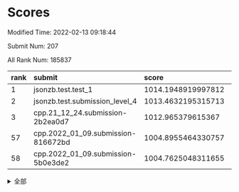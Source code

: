 # Scores

Modified Time: 2022-02-13 09:18:44

Submit Num: 207

All Rank Num: 185837

| rank |               submit               |       score        |       sigma        | pk_num |
| :--- | :--------------------------------- | :----------------- | :----------------- | :----- |
| 1    | jsonzb.test.test_1                 | 1014.1948919997812 | 0.8440690625305628 | 3588   |
| 2    | jsonzb.test.submission_level_4     | 1013.4632195315713 | 0.8160174539500628 | 3590   |
| 3    | cpp.21_12_24.submission-2b2ea0d7   | 1012.965379615367  | 0.787406550203596  | 3594   |
| 57   | cpp.2022_01_09.submission-816672bd | 1004.8955464330757 | 0.7033636757463225 | 3598   |
| 58   | cpp.2022_01_09.submission-5b0e3de2 | 1004.7625048311655 | 0.7231761383007588 | 3590   |


<details>
<summary>全部</summary>

| rank |                 submit                 |       score        |       sigma        | pk_num |
| :--- | :------------------------------------- | :----------------- | :----------------- | :----- |
| 1    | jsonzb.test.test_1                     | 1014.1948919997812 | 0.8440690625305628 | 3588   |
| 2    | jsonzb.test.submission_level_4         | 1013.4632195315713 | 0.8160174539500628 | 3590   |
| 3    | cpp.21_12_24.submission-2b2ea0d7       | 1012.965379615367  | 0.787406550203596  | 3594   |
| 4    | gobigger.level_3.submission_level_3_40 | 1011.8203523160341 | 0.767556005642605  | 3599   |
| 5    | gobigger.level_3.submission_level_3_4  | 1011.16039716959   | 0.7806903458282382 | 3594   |
| 6    | gobigger.level_3.submission_level_3_2  | 1011.1538387247937 | 0.7939024395077893 | 3596   |
| 7    | gobigger.level_3.submission_level_3_7  | 1011.0841483542059 | 0.7537711877201902 | 3596   |
| 8    | gobigger.level_3.submission_level_3_46 | 1010.9241489878809 | 0.7669732011881607 | 3595   |
| 9    | gobigger.level_3.submission_level_3_14 | 1010.7746518982926 | 0.7451539101208454 | 3590   |
| 10   | gobigger.level_3.submission_level_3_42 | 1010.6942940047458 | 0.7462255412903265 | 3591   |
| 11   | gobigger.level_3.submission_level_3_28 | 1010.5697146962359 | 0.7641057350968776 | 3591   |
| 12   | gobigger.level_3.submission_level_3_24 | 1010.5673044624118 | 0.7614845000142341 | 3593   |
| 13   | gobigger.level_3.submission_level_3_49 | 1010.5176793357189 | 0.7541337304320428 | 3593   |
| 14   | gobigger.level_3.submission_level_3_41 | 1010.483197890485  | 0.7472225996861869 | 3596   |
| 15   | gobigger.level_3.submission_level_3_16 | 1010.4825264535987 | 0.7586221622008619 | 3597   |
| 16   | gobigger.level_3.submission_level_3_29 | 1010.4527280764454 | 0.7820451278688686 | 3592   |
| 17   | gobigger.level_3.submission_level_3_9  | 1010.3694353086231 | 0.7502722963191084 | 3590   |
| 18   | gobigger.level_3.submission_level_3_5  | 1010.319914035514  | 0.7669143713669175 | 3592   |
| 19   | gobigger.level_3.submission_level_3_13 | 1010.2837602788128 | 0.7596496388503786 | 3591   |
| 20   | gobigger.level_3.submission_level_3_30 | 1010.2659687252651 | 0.7672360391997348 | 3592   |
| 21   | gobigger.level_3.submission_level_3_1  | 1010.165996767363  | 0.7594198411575712 | 3594   |
| 22   | gobigger.level_3.submission_level_3_15 | 1010.1538548593738 | 0.753607492048274  | 3586   |
| 23   | gobigger.level_3.submission_level_3_21 | 1010.1148158807251 | 0.7510362024070698 | 3592   |
| 24   | gobigger.level_3.submission_level_3_12 | 1010.1087358613322 | 0.761482572171585  | 3593   |
| 25   | gobigger.level_3.submission_level_3_35 | 1010.0848759214047 | 0.7537930986851928 | 3595   |
| 26   | gobigger.level_3.submission_level_3_33 | 1009.9949034342563 | 0.7407125145573259 | 3591   |
| 27   | gobigger.level_3.submission_level_3_25 | 1009.8930640487762 | 0.7511022476192303 | 3593   |
| 28   | gobigger.level_3.submission_level_3_36 | 1009.876312348096  | 0.7651431407015038 | 3588   |
| 29   | gobigger.level_3.submission_level_3_18 | 1009.8047355338025 | 0.7388819024109563 | 3593   |
| 30   | gobigger.level_3.submission_level_3_43 | 1009.7929330389517 | 0.7529491670356208 | 3593   |
| 31   | gobigger.level_3.submission_level_3_34 | 1009.7655200328777 | 0.7666040992127757 | 3585   |
| 32   | gobigger.level_3.submission_level_3_8  | 1009.7406716059676 | 0.7522004808988573 | 3589   |
| 33   | gobigger.level_3.submission_level_3_11 | 1009.6750097062779 | 0.7483638168490602 | 3600   |
| 34   | gobigger.level_3.submission_level_3_38 | 1009.6258406197858 | 0.767472989485111  | 3593   |
| 35   | gobigger.level_3.submission_level_3_0  | 1009.6119280688076 | 0.7557388610363807 | 3588   |
| 36   | gobigger.level_3.submission_level_3_37 | 1009.4219684774924 | 0.7388433779380902 | 3592   |
| 37   | gobigger.level_3.submission_level_3_17 | 1009.3411763706265 | 0.7439309976767204 | 3592   |
| 38   | gobigger.level_3.submission_level_3_20 | 1009.2833029393084 | 0.7395783512128203 | 3592   |
| 39   | gobigger.level_3.submission_level_3_44 | 1009.2528251651054 | 0.7333711099650064 | 3589   |
| 40   | gobigger.level_3.submission_level_3_6  | 1009.2117573563143 | 0.7476744917611189 | 3592   |
| 41   | gobigger.level_3.submission_level_3_31 | 1009.1995796187153 | 0.7446430694026742 | 3589   |
| 42   | gobigger.level_3.submission_level_3_23 | 1009.11414775788   | 0.7458756791105079 | 3589   |
| 43   | gobigger.level_3.submission_level_3_3  | 1009.108574697463  | 0.7407301857387605 | 3586   |
| 44   | gobigger.level_3.submission_level_3_22 | 1009.1040469116498 | 0.7402303579983043 | 3588   |
| 45   | gobigger.level_3.submission_level_3_39 | 1009.0319554665991 | 0.7380114847174587 | 3590   |
| 46   | gobigger.level_3.submission_level_3_32 | 1008.9981857708366 | 0.7327834886695448 | 3593   |
| 47   | gobigger.level_3.submission_level_3_27 | 1008.7538157242698 | 0.7279788417632397 | 3592   |
| 48   | gobigger.level_3.submission_level_3_26 | 1008.7068994710896 | 0.7501000016607857 | 3589   |
| 49   | gobigger.level_3.submission_level_3_19 | 1008.682265972926  | 0.7352944928311711 | 3593   |
| 50   | gobigger.level_3.submission_level_3_45 | 1008.5956086726361 | 0.7482859603256371 | 3589   |
| 51   | gobigger.level_3.submission_level_3_47 | 1008.2719961704379 | 0.7301253521661061 | 3593   |
| 52   | gobigger.level_3.submission_level_3_48 | 1007.8487868964281 | 0.7301036221500052 | 3593   |
| 53   | gobigger.level_3.submission_level_3_10 | 1007.2441754543107 | 0.7528451957383128 | 3590   |
| 54   | gobigger.level_1.submission_level_1_6  | 1005.2113019601783 | 0.7256489115975241 | 3595   |
| 55   | gobigger.level_1.submission_level_1_32 | 1005.1070204600557 | 0.7126497416905192 | 3594   |
| 56   | gobigger.level_1.submission_level_1_45 | 1004.9176167384542 | 0.7308641814556459 | 3587   |
| 57   | cpp.2022_01_09.submission-816672bd     | 1004.8955464330757 | 0.7033636757463225 | 3598   |
| 58   | cpp.2022_01_09.submission-5b0e3de2     | 1004.7625048311655 | 0.7231761383007588 | 3590   |
| 59   | gobigger.level_1.submission_level_1_15 | 1004.6538250434268 | 0.7204975891878791 | 3596   |
| 60   | gobigger.level_1.submission_level_1_36 | 1004.5403504018253 | 0.711217756143665  | 3598   |
| 61   | gobigger.level_1.submission_level_1_31 | 1004.4767539586653 | 0.705933427586075  | 3589   |
| 62   | gobigger.level_1.submission_level_1_43 | 1004.4720967488355 | 0.735863212145288  | 3589   |
| 63   | gobigger.level_1.submission_level_1_37 | 1004.3807854505666 | 0.7150225121579922 | 3596   |
| 64   | gobigger.level_1.submission_level_1_27 | 1004.3118308974787 | 0.7249011638282908 | 3588   |
| 65   | gobigger.level_1.submission_level_1_41 | 1004.1068290076338 | 0.716533061064391  | 3595   |
| 66   | gobigger.level_1.submission_level_1_44 | 1004.0562613143549 | 0.7091994031666747 | 3591   |
| 67   | gobigger.level_1.submission_level_1_13 | 1004.0508248570387 | 0.7157073788525851 | 3595   |
| 68   | gobigger.level_1.submission_level_1_8  | 1003.9952555906397 | 0.7017282031652018 | 3590   |
| 69   | gobigger.level_1.submission_level_1_49 | 1003.7961818541595 | 0.7106200857194084 | 3591   |
| 70   | gobigger.level_1.submission_level_1_42 | 1003.7328932676614 | 0.7095329624433221 | 3588   |
| 71   | gobigger.level_1.submission_level_1_24 | 1003.6193862543355 | 0.7334403203829097 | 3596   |
| 72   | gobigger.level_1.submission_level_1_10 | 1003.5124418221786 | 0.7150124145037184 | 3592   |
| 73   | gobigger.level_1.submission_level_1_35 | 1003.4775231985711 | 0.7191815402514117 | 3589   |
| 74   | gobigger.level_1.submission_level_1_29 | 1003.4700030189994 | 0.7090108284352881 | 3596   |
| 75   | gobigger.level_1.submission_level_1_20 | 1003.4144192395097 | 0.7103623586075546 | 3591   |
| 76   | gobigger.level_1.submission_level_1_26 | 1003.3488515876228 | 0.7158257359136625 | 3590   |
| 77   | gobigger.level_1.submission_level_1_21 | 1003.2948636723511 | 0.709145921405048  | 3586   |
| 78   | gobigger.level_1.submission_level_1_18 | 1003.201912432626  | 0.7095900385853844 | 3587   |
| 79   | gobigger.level_1.submission_level_1_46 | 1003.1735165849079 | 0.7146491295887492 | 3593   |
| 80   | gobigger.level_1.submission_level_1_4  | 1003.1362761264178 | 0.7044368224955234 | 3591   |
| 81   | gobigger.level_1.submission_level_1_14 | 1003.1202359432475 | 0.711906198952558  | 3585   |
| 82   | gobigger.level_1.submission_level_1_33 | 1002.9771465186471 | 0.7160646027097486 | 3594   |
| 83   | gobigger.level_1.submission_level_1_0  | 1002.8420599898576 | 0.7145487804844437 | 3596   |
| 84   | gobigger.level_1.submission_level_1_22 | 1002.8403452554581 | 0.7082130476271963 | 3592   |
| 85   | gobigger.level_1.submission_level_1_16 | 1002.8289058117883 | 0.713372334458445  | 3590   |
| 86   | gobigger.level_1.submission_level_1_34 | 1002.7744604142656 | 0.7145072706477791 | 3594   |
| 87   | gobigger.level_1.submission_level_1_28 | 1002.7728937045953 | 0.7112174572682117 | 3588   |
| 88   | gobigger.level_1.submission_level_1_2  | 1002.7617052040187 | 0.7126350060859075 | 3594   |
| 89   | gobigger.level_1.submission_level_1_47 | 1002.748880709848  | 0.7080560171795033 | 3592   |
| 90   | gobigger.level_1.submission_level_1_40 | 1002.7126239704625 | 0.7175434414583156 | 3594   |
| 91   | gobigger.level_1.submission_level_1_17 | 1002.6904601774819 | 0.7137871169970496 | 3590   |
| 92   | gobigger.level_1.submission_level_1_39 | 1002.6152280740135 | 0.7180108957469545 | 3591   |
| 93   | gobigger.level_1.submission_level_1_11 | 1002.5924297031512 | 0.7174456021636867 | 3590   |
| 94   | gobigger.level_1.submission_level_1_25 | 1002.5897965950065 | 0.7085690899157874 | 3589   |
| 95   | gobigger.level_1.submission_level_1_7  | 1002.5159349012539 | 0.7152813965789323 | 3588   |
| 96   | gobigger.level_1.submission_level_1_3  | 1002.5137224789432 | 0.7149783539231883 | 3586   |
| 97   | gobigger.level_1.submission_level_1_1  | 1002.4489475826911 | 0.7293398453683491 | 3592   |
| 98   | gobigger.level_1.submission_level_1_23 | 1002.4267351576736 | 0.7174938339595454 | 3584   |
| 99   | gobigger.level_1.submission_level_1_38 | 1002.3788318584417 | 0.725969210685153  | 3587   |
| 100  | gobigger.level_1.submission_level_1_12 | 1002.3170009181938 | 0.7214606923776835 | 3596   |
| 101  | gobigger.level_1.submission_level_1_19 | 1002.2303284576935 | 0.7173146261187298 | 3592   |
| 102  | gobigger.level_1.submission_level_1_48 | 1002.1843592896653 | 0.701802191182625  | 3588   |
| 103  | gobigger.level_1.submission_level_1_9  | 1002.1804702301648 | 0.7162318599638438 | 3586   |
| 104  | gobigger.level_1.submission_level_1_30 | 1001.9724781655189 | 0.723400786268565  | 3589   |
| 105  | gobigger.level_1.submission_level_1_5  | 1001.8330282219932 | 0.7162919387608216 | 3590   |
| 106  | gobigger.random.submission_random_30   | 997.3306770043743  | 0.7046262071313959 | 3591   |
| 107  | gobigger.random.submission_random_19   | 997.2004852371225  | 0.698836200578083  | 3588   |
| 108  | gobigger.random.submission_random_34   | 996.9528912128843  | 0.7135229426263283 | 3591   |
| 109  | gobigger.random.submission_random_12   | 996.9364776623056  | 0.7127321147156102 | 3591   |
| 110  | gobigger.random.submission_random_41   | 996.9045417099873  | 0.7110615956534173 | 3594   |
| 111  | gobigger.random.submission_random_18   | 996.8306541591555  | 0.701275084563239  | 3589   |
| 112  | gobigger.random.submission_random_6    | 996.8214913901539  | 0.6976199551756463 | 3593   |
| 113  | gobigger.random.submission_random_10   | 996.776288534767   | 0.7020403965905039 | 3596   |
| 114  | gobigger.random.submission_random_2    | 996.688682315113   | 0.7016540721390894 | 3586   |
| 115  | gobigger.random.submission_random_29   | 996.6628003166433  | 0.7149161232863767 | 3596   |
| 116  | gobigger.random.submission_random_44   | 996.4305807539557  | 0.7099120068118987 | 3593   |
| 117  | gobigger.random.submission_random_48   | 996.4273061091781  | 0.6955818017326968 | 3590   |
| 118  | gobigger.random.submission_random_9    | 996.2339060184231  | 0.710630029341515  | 3597   |
| 119  | gobigger.random.submission_random_33   | 996.2183087627463  | 0.7081511122147476 | 3594   |
| 120  | gobigger.random.submission_random_20   | 996.1715780264863  | 0.7305100810314897 | 3593   |
| 121  | gobigger.random.submission_random_42   | 996.1581310430935  | 0.7048587737947465 | 3599   |
| 122  | gobigger.random.submission_random_36   | 996.0829739044586  | 0.7213229884467377 | 3592   |
| 123  | gobigger.random.submission_random_45   | 996.0151910014112  | 0.6995863807202337 | 3587   |
| 124  | gobigger.random.submission_random_23   | 995.9909571888368  | 0.6992499665754692 | 3592   |
| 125  | gobigger.random.submission_random_39   | 995.9806991519467  | 0.705976220052319  | 3588   |
| 126  | gobigger.random.submission_random_27   | 995.967945163322   | 0.721034743926683  | 3590   |
| 127  | gobigger.random.submission_random_43   | 995.928643058385   | 0.7140310002066621 | 3590   |
| 128  | gobigger.random.submission_random_25   | 995.9228426219278  | 0.7092814579248711 | 3586   |
| 129  | gobigger.random.submission_random_47   | 995.8944976640519  | 0.7173243802547703 | 3582   |
| 130  | gobigger.random.submission_random_8    | 995.8801965568479  | 0.7048399871305983 | 3591   |
| 131  | gobigger.random.submission_random_16   | 995.8504210862143  | 0.7031838829154307 | 3596   |
| 132  | gobigger.random.submission_random_32   | 995.8007009119776  | 0.7176746394001994 | 3589   |
| 133  | gobigger.random.submission_random_14   | 995.7564028208267  | 0.7117489151976266 | 3589   |
| 134  | gobigger.random.submission_random_13   | 995.753903860562   | 0.7138497146273808 | 3590   |
| 135  | gobigger.random.submission_random_38   | 995.7392614706871  | 0.7192964800557248 | 3598   |
| 136  | gobigger.random.submission_random_35   | 995.7231547187268  | 0.716250734018604  | 3588   |
| 137  | gobigger.random.submission_random_26   | 995.7213916331496  | 0.7033636179998857 | 3588   |
| 138  | gobigger.random.submission_random_3    | 995.7094402926457  | 0.7235426940416536 | 3592   |
| 139  | gobigger.random.submission_random_21   | 995.6630622760501  | 0.7183560295694286 | 3591   |
| 140  | gobigger.random.submission_random_5    | 995.6391574172519  | 0.7227277736158715 | 3588   |
| 141  | gobigger.random.submission_random_0    | 995.638535531509   | 0.7098471275884565 | 3593   |
| 142  | gobigger.random.submission_random_40   | 995.6045616682877  | 0.7135053352121913 | 3593   |
| 143  | gobigger.random.submission_random_1    | 995.604067364792   | 0.7262429649031388 | 3588   |
| 144  | gobigger.random.submission_random_22   | 995.589089673392   | 0.7070693914251259 | 3588   |
| 145  | gobigger.random.submission_random_7    | 995.5839037585916  | 0.7207555834835353 | 3595   |
| 146  | gobigger.random.submission_random_31   | 995.469152700836   | 0.7088770109475823 | 3594   |
| 147  | gobigger.random.submission_random_46   | 995.3687464886648  | 0.7076086268921701 | 3593   |
| 148  | gobigger.random.submission_random_11   | 995.2328460172718  | 0.7196653693279704 | 3594   |
| 149  | gobigger.random.submission_random_17   | 995.2308309468282  | 0.7037028607236623 | 3589   |
| 150  | gobigger.random.submission_random_28   | 995.2223553950014  | 0.7249782190930789 | 3587   |
| 151  | gobigger.random.submission_random_49   | 995.1528630569779  | 0.7062140620140521 | 3590   |
| 152  | gobigger.random.submission_random_15   | 995.0241120788575  | 0.7295867333409076 | 3589   |
| 153  | gobigger.random.submission_random_4    | 994.863050159538   | 0.7209855589815277 | 3589   |
| 154  | gobigger.random.submission_random_37   | 994.7961861966064  | 0.7240957600202904 | 3588   |
| 155  | gobigger.random.submission_random_24   | 994.5671067607364  | 0.7136101912436984 | 3586   |
| 156  | gobigger.level_2.submission_level_2_46 | 994.3190957790622  | 0.7164917001083829 | 3594   |
| 157  | gobigger.level_2.submission_level_2_36 | 994.0865470481265  | 0.7260087210272795 | 3590   |
| 158  | gobigger.level_2.submission_level_2_45 | 993.7483154554759  | 0.7263912452069855 | 3590   |
| 159  | gobigger.level_2.submission_level_2_0  | 993.6471000645764  | 0.7208129224887457 | 3592   |
| 160  | gobigger.level_2.submission_level_2_43 | 993.4153167006718  | 0.719472250022592  | 3592   |
| 161  | gobigger.level_2.submission_level_2_37 | 993.4139767318629  | 0.7177510777090419 | 3587   |
| 162  | gobigger.level_2.submission_level_2_26 | 993.3381233391668  | 0.7301855391855729 | 3593   |
| 163  | gobigger.level_2.submission_level_2_22 | 993.3113506995822  | 0.7516735857729705 | 3590   |
| 164  | gobigger.level_2.submission_level_2_5  | 993.2838220573365  | 0.7361111754763494 | 3591   |
| 165  | gobigger.level_2.submission_level_2_18 | 993.2568380089132  | 0.7485778794412757 | 3592   |
| 166  | gobigger.level_2.submission_level_2_11 | 993.1924530055003  | 0.7475077724094706 | 3594   |
| 167  | gobigger.level_2.submission_level_2_49 | 993.1038804518781  | 0.7286025305584403 | 3591   |
| 168  | gobigger.level_2.submission_level_2_1  | 993.0938200624337  | 0.7481652285763176 | 3594   |
| 169  | gobigger.level_2.submission_level_2_41 | 993.0218749762867  | 0.7376497367048336 | 3593   |
| 170  | gobigger.level_2.submission_level_2_38 | 992.769612562402   | 0.7348204597919706 | 3587   |
| 171  | gobigger.level_2.submission_level_2_42 | 992.7238987298408  | 0.7338688401308705 | 3589   |
| 172  | gobigger.level_2.submission_level_2_17 | 992.6567665954731  | 0.7255332672299745 | 3589   |
| 173  | gobigger.level_2.submission_level_2_24 | 992.6329286130501  | 0.7406051881046489 | 3594   |
| 174  | gobigger.level_2.submission_level_2_6  | 992.5980085272062  | 0.7349879562719277 | 3590   |
| 175  | gobigger.level_2.submission_level_2_35 | 992.5129612169068  | 0.7444727691534498 | 3591   |
| 176  | gobigger.level_2.submission_level_2_25 | 992.3837245552929  | 0.7339563204204524 | 3588   |
| 177  | gobigger.level_2.submission_level_2_40 | 992.3377553211616  | 0.7320607116492357 | 3585   |
| 178  | gobigger.level_2.submission_level_2_4  | 992.2555520103548  | 0.7442955156252686 | 3588   |
| 179  | gobigger.level_2.submission_level_2_14 | 992.2308554511628  | 0.7292824667285511 | 3588   |
| 180  | gobigger.level_2.submission_level_2_44 | 992.1606032332547  | 0.7414659407200369 | 3594   |
| 181  | gobigger.level_2.submission_level_2_10 | 992.0471766024419  | 0.7396462973063739 | 3588   |
| 182  | gobigger.level_2.submission_level_2_47 | 992.0455679487364  | 0.7334318961873485 | 3596   |
| 183  | gobigger.level_2.submission_level_2_23 | 992.0363572387015  | 0.7326563219873926 | 3593   |
| 184  | gobigger.level_2.submission_level_2_27 | 991.9559324450287  | 0.7393833115702708 | 3595   |
| 185  | gobigger.level_2.submission_level_2_31 | 991.950004806224   | 0.7566763674104465 | 3589   |
| 186  | gobigger.level_2.submission_level_2_12 | 991.9295710718407  | 0.7546337476166434 | 3586   |
| 187  | gobigger.level_2.submission_level_2_28 | 991.9095808661332  | 0.7450251706522273 | 3592   |
| 188  | gobigger.level_2.submission_level_2_34 | 991.8660545706064  | 0.7316068712286914 | 3590   |
| 189  | gobigger.level_2.submission_level_2_16 | 991.8591185183619  | 0.7568236538986746 | 3596   |
| 190  | gobigger.level_2.submission_level_2_20 | 991.7275394303342  | 0.7484106742400157 | 3590   |
| 191  | gobigger.level_2.submission_level_2_33 | 991.662790839287   | 0.7520745702561127 | 3587   |
| 192  | gobigger.level_2.submission_level_2_21 | 991.546175512374   | 0.749801448360213  | 3585   |
| 193  | gobigger.level_2.submission_level_2_9  | 991.41481095872    | 0.7393462406783492 | 3589   |
| 194  | gobigger.level_2.submission_level_2_39 | 991.3639529093399  | 0.7431325127628903 | 3590   |
| 195  | gobigger.level_2.submission_level_2_13 | 991.3189652289808  | 0.7399182286044249 | 3593   |
| 196  | gobigger.level_2.submission_level_2_29 | 991.3014125994317  | 0.7516141384015316 | 3592   |
| 197  | gobigger.level_2.submission_level_2_32 | 991.0614832504059  | 0.7707854919149307 | 3596   |
| 198  | gobigger.level_2.submission_level_2_8  | 990.9132064588135  | 0.7465626839279744 | 3591   |
| 199  | gobigger.level_2.submission_level_2_3  | 990.8411812115253  | 0.7615752779998718 | 3591   |
| 200  | gobigger.level_2.submission_level_2_48 | 990.7779146498352  | 0.7803441326299208 | 3591   |
| 201  | gobigger.level_2.submission_level_2_7  | 990.6657759768765  | 0.7762114803598636 | 3594   |
| 202  | gobigger.level_2.submission_level_2_19 | 990.5289073932169  | 0.7703037634859833 | 3583   |
| 203  | gobigger.level_2.submission_level_2_2  | 990.5103190576295  | 0.7552301082726868 | 3588   |
| 204  | gobigger.level_2.submission_level_2_30 | 990.4482020131213  | 0.7700542541635867 | 3588   |
| 205  | gobigger.level_2.submission_level_2_15 | 989.6290733937294  | 0.764961833837049  | 3589   |
| 206  | gobigger.none.submission_none_1        | 979.9843626570732  | 1.1633752738690055 | 3590   |
| 207  | gobigger.none.submission_none_0        | 974.2973221816173  | 1.518675489166454  | 3587   |

</details>